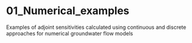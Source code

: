 # 01_Numerical_examples
Examples of adjoint sensitivities calculated using continuous and discrete approaches for numerical groundwater flow models

